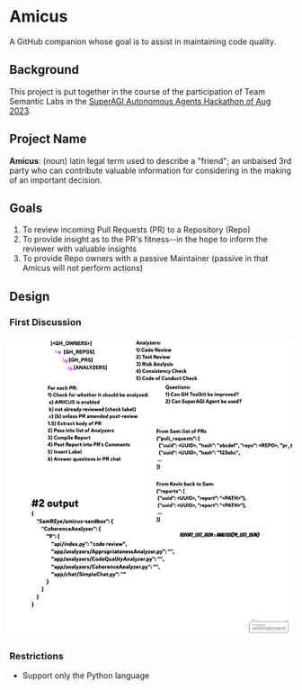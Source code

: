# Amicus

A GitHub companion whose goal is to assist in maintaining code quality.

## Background

This project is put together in the course of the participation of Team Semantic Labs in the [SuperAGI Autonomous Agents Hackathon of Aug 2023](https://superagi.com/autonomous-agents-hackathon/).

## Project Name

**Amicus**: (noun) latin legal term used to describe a "friend"; an unbaised 3rd party who can contribute valuable information for considering in the making of an important decision.

## Goals

1. To review incoming Pull Requests (PR) to a Repository (Repo)
1. To provide insight as to the PR's fitness--in the hope to inform the reviewer with valuable insights
1. To provide Repo owners with a passive Maintainer (passive in that Amicus will not perform actions)

## Design

### First Discussion

![Design](/artifacts/whiteboard_session_1.png)

### Restrictions

 * Support only the Python language
